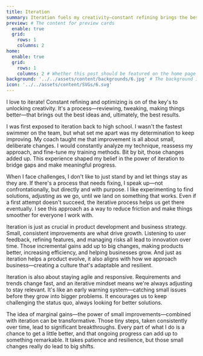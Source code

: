 ```yaml
---
title: Iteration
summary: Iteration fuels my creativity—constant refining brings the best ideas and results. My high school swimming experience taught me that small, deliberate changes lead to big improvements. In work, I proactively seek to fix processes through experimentation and iteration. This mindset is vital in product development, fostering growth through incremental gains and user feedback. It keeps us adaptable, reducing friction and improving efficiency. Iteration also helps spot issues early and encourages challenging the status quo. Marginal gains, over time, lead to significant breakthroughs and meaningful progress.
preview: # The content for preview cards
  enable: true
  grid:
    rows: 1
    columns: 2
home:
  enable: true
  grid:
    rows: 1
    columns: 2 # Whether this post should be featured on the home page
background: '../../assets/content/backgrounds/6.jpg' # The background image used for preview cards
icon: '../../assets/content/SVGs/6.svg'
---
```


I love to iterate! Constant refining and optimizing is on of the key's to unlocking creativity. It's a process—reviewing, tweaking, making things better—that brings out the best ideas and, ultimately, the best results.

I was first exposed to iteration back to high school. I wasn't the fastest swimmer on the team, but what set me apart was my determination to keep improving. My coach taught me that improvement is all about small, deliberate changes. I would constantly analyze my technique, reassess my approach, and fine-tune my training methods. Bit by bit, those changes added up. This experience shaped my belief in the power of iteration to bridge gaps and make meaningful progress.

When I face challenges, I don't like to just stand by and let things stay as they are. If there's a process that needs fixing, I speak up—not confrontationally, but directly and with purpose. I like experimenting to find solutions, adjusting as we go, until we land on something that works. Even if a first attempt doesn't succeed, the iterative process helps us get there eventually. I see this approach as a way to reduce friction and make things smoother for everyone I work with.

Iteration is just as crucial in product development and business strategy. Small, consistent improvements are what drive growth. Listening to user feedback, refining features, and managing risks all lead to innovation over time. Those incremental gains add up to big changes, making products better, increasing efficiency, and helping businesses grow. And just as iteration helps a product evolve, it also aligns with how we approach business—creating a culture that's adaptable and resilient.

Iteration is also about staying agile and responsive. Requirements and trends change fast, and an iterative mindset means we're always adjusting to stay relevant. It's like an early warning system—catching small issues before they grow into bigger problems. It encourages us to keep challenging the status quo, always looking for better solutions.

The idea of marginal gains—the power of small improvements—combined with iteration can be transformative. Those tiny steps, taken consistently over time, lead to significant breakthroughs. Every part of what I do is a chance to get a little better, and that ongoing progress can add up to something remarkable. It takes patience and resilience, but those small changes really do lead to big shifts.
